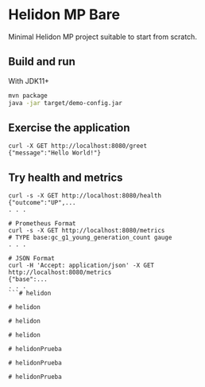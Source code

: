 # Helidon MP Bare

Minimal Helidon MP project suitable to start from scratch.

## Build and run

With JDK11+
```bash
mvn package
java -jar target/demo-config.jar
```

## Exercise the application

```
curl -X GET http://localhost:8080/greet
{"message":"Hello World!"}
```

## Try health and metrics

```
curl -s -X GET http://localhost:8080/health
{"outcome":"UP",...
. . .

# Prometheus Format
curl -s -X GET http://localhost:8080/metrics
# TYPE base:gc_g1_young_generation_count gauge
. . .

# JSON Format
curl -H 'Accept: application/json' -X GET http://localhost:8080/metrics
{"base":...
. . .
```#   h e l i d o n  
 #   h e l i d o n  
 #   h e l i d o n  
 #   h e l i d o n  
 #   h e l i d o n P r u e b a  
 #   h e l i d o n P r u e b a  
 #   h e l i d o n P r u e b a  
 
